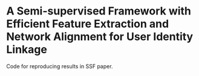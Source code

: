 # A Semi-supervised Framework with Efficient Feature Extraction and Network Alignment for User Identity Linkage
Code for reproducing results in SSF paper.
